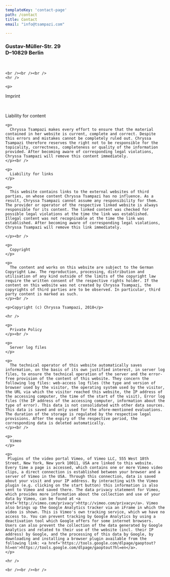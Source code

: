 ```yaml
---
templateKey: 'contact-page'
path: /contact
title: Contact
email: "info@tsampazi.com"

---
```

<div class='contact'>
    <h3>
  Gustav-Müller-Str. 29
      <br />
  D–10829 Berlin
    </h3>
    <br />

    <br /><br /><br />
    <hr />

    <p>
  Imprint
    </p><br />
    <p>
      Liability for content
    </p>

    <p>
      Chryssa Tsampazi makes every effort to ensure that the material contained in her website is current, complete and correct. Despite this errors and mistakes cannot be completely ruled out. Chryssa Tsampazi therefore reserves the right not to be responsible for the topicality, correctness, completeness or quality of the information provided. After becoming aware of corresponding legal violations, Chryssa Tsampazi will remove this content immediately.
    </p><br />

    <p>
      Liability for links
    </p>

    <p>
      This website contains links to the external websites of third parties, on whose content Chryssa Tsampazi has no influence. As a result, Chryssa Tsampazi cannot assume any responsibility for them. The provider or operator of the respective linked website is always responsible for its content. The linked content was checked for possible legal violations at the time the link was established. Illegal content was not recognisable at the time the link was established. After becoming aware of corresponding legal violations, Chryssa Tsampazi will remove this link immediately.

    </p><br />

    <p>
      Copyright
    </p>

    <p>
      The content and works on this website are subject to the German Copyright Law. The reproduction, processing, distribution and utilisation of any kind outside of the limits of the copyright law require the written consent of the respective rights holder. If the content on this website was not created by Chryssa Tsampazi, the copyrights of third parties are to be observed. In particular, third party content is marked as such.
    </p><br />

    <p>Copyright (c) Chryssa Tsampazi, 2018</p>

    <hr />

    <p>
      Private Policy
    </p><br />

    <p>
      Server log files
    </p>

    <p>
      The technical operator of this website automatically saves information, on the basis of its own justified interest, in server log files, to ensure the technical operation of the server and the error-free provision of the content of this website. They concern the following log files: web-access log files (the type and version of browser used by the visitor, the operating system used by the visitor, the URL via which the visitor reached this website, the IP address of the accessing computer, the time of the start of the visit), Error log files (the IP address of the accessing computer, information about the type of error). This data is not consolidated with other data sources. This data is saved and only used for the afore-mentioned evaluations. The duration of the storage is regulated by the respective legal provisions. After the expiry of the respective period, the corresponding data is deleted automatically.
    </p><br />

    <p>
      Vimeo
    </p>

    <p>
     Plugins of the video portal Vimeo, of Vimeo LLC, 555 West 18th Street, New York, New york 10011, USA are linked to this website. Every time a page is accessed, which contains one or more Vimeo video clips, a direct connection is established between your browser and a server of Vimeo in the USA. Through this connection, data is saved about your visit and your IP address. By interacting with the Vimeo plugin (e.g. clicking on the start button) this information is also sent to Vimeo and saved there. The data privacy statement for Vimeo, which provides more information about the collection and use of your data by Vimeo, can be found at <a href='http://vimeo.com/privacy'>http://vimeo.com/privacy</a>. Vimeo also brings up the Google Analytics tracker via an iFrame in which the video is shown. This is Vimeo's own tracking service, which we have no access to. You can prevent tracking by Google Analytics by using a deactivation tool which Google offers for some internet browsers. Users can also prevent the collection of the data generated by Google Analytics and related to their use of the website (incl. their IP address) by Google, and the processing of this data by Google, by downloading and installing a browser plugin available from the following link: <a href='https://tools.google.com/dlpage/gaoptout?hl=en'>https://tools.google.com/dlpage/gaoptout?hl=en</a>.
    </p>

    <hr />

    <br /><br /><br />
  </div>